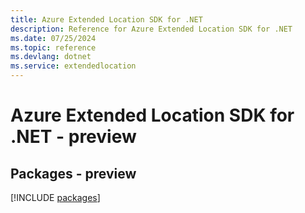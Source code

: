 ```yaml
---
title: Azure Extended Location SDK for .NET
description: Reference for Azure Extended Location SDK for .NET
ms.date: 07/25/2024
ms.topic: reference
ms.devlang: dotnet
ms.service: extendedlocation
---
```

# Azure Extended Location SDK for .NET - preview
## Packages - preview
[!INCLUDE [packages](extended-location-index.md)]